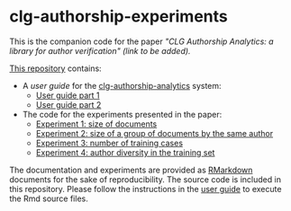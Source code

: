 # clg-authorship-experiments

This is the companion code for the paper *"CLG Authorship Analytics: a library for author verification" (link to be added).*

[This repository](https://github.com/erwanm/clg-authorship-experiments) contains:

- A *user guide* for the [clg-authorship-analytics](https://github.com/erwanm/clg-authorship-analytics) system:
    - [User guide part 1](https://erwanm.github.io/clg-authorship-experiments/user-guide-part1.html)
    - [User guide part 2](https://erwanm.github.io/clg-authorship-experiments/user-guide-part2.html)
- The code for the experiments presented in the paper:
    - [Experiment 1: size of documents](https://erwanm.github.io/clg-authorship-experiments/expe1.html)
    - [Experiment 2: size of a group of documents by the same author](https://erwanm.github.io/clg-authorship-experiments/expe2.html)
    - [Experiment 3: number of training cases](https://erwanm.github.io/clg-authorship-experiments/expe3.html)
    - [Experiment 4: author diversity in the training set](https://erwanm.github.io/clg-authorship-experiments/expe4.html)
 
The documentation and experiments are provided as [RMarkdown](https://rmarkdown.rstudio.com/) documents for the sake of reproducibility. The source code is included in this repository. Please follow the instructions in the [user guide]((https://erwanm.github.io/clg-authorship-experiments/user-guide-part1.html)) to execute the Rmd source files.




